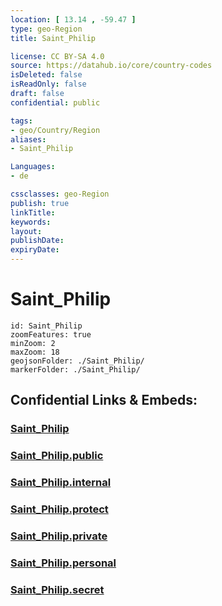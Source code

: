 ```yaml
---
location: [ 13.14 , -59.47 ] 
type: geo-Region
title: Saint_Philip

license: CC BY-SA 4.0
source: https://datahub.io/core/country-codes
isDeleted: false
isReadOnly: false
draft: false
confidential: public

tags:
- geo/Country/Region
aliases:
- Saint_Philip

Languages:
- de

cssclasses: geo-Region
publish: true
linkTitle: 
keywords: 
layout: 
publishDate: 
expiryDate: 
---
```


# Saint_Philip

```leaflet
id: Saint_Philip
zoomFeatures: true 
minZoom: 2 
maxZoom: 18
geojsonFolder: ./Saint_Philip/
markerFolder: ./Saint_Philip/
```


## Confidential Links & Embeds: 

### [Saint_Philip](/_Standards/Earth/Continent/America~Caribbean/Barbados/Provinces~Barbados/Saint_Philip.md) 

### [Saint_Philip.public](/_public/Earth/Continent/America~Caribbean/Barbados/Provinces~Barbados/Saint_Philip.public.md) 

### [Saint_Philip.internal](/_internal/Earth/Continent/America~Caribbean/Barbados/Provinces~Barbados/Saint_Philip.internal.md) 

### [Saint_Philip.protect](/_protect/Earth/Continent/America~Caribbean/Barbados/Provinces~Barbados/Saint_Philip.protect.md) 

### [Saint_Philip.private](/_private/Earth/Continent/America~Caribbean/Barbados/Provinces~Barbados/Saint_Philip.private.md) 

### [Saint_Philip.personal](/_personal/Earth/Continent/America~Caribbean/Barbados/Provinces~Barbados/Saint_Philip.personal.md) 

### [Saint_Philip.secret](/_secret/Earth/Continent/America~Caribbean/Barbados/Provinces~Barbados/Saint_Philip.secret.md)


